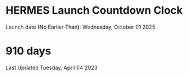 # HERMES Launch Countdown Clock

Launch date (No Earlier Than): Wednesday, October 01 2025
# 910 days

Last Updated Tuesday, April 04 2023